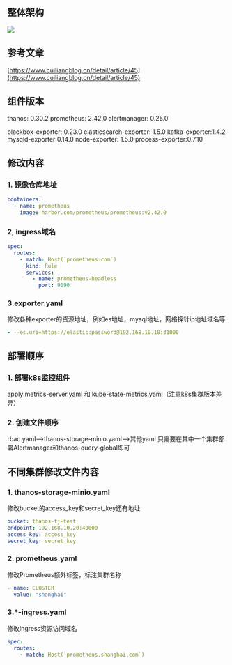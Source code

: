 ## 整体架构
![](https://oss.cuiliangblog.cn/markdown/2022_07_19_19_26_11_467-1658229971562.jpg)

## 参考文章
[https://www.cuiliangblog.cn/detail/article/45](https://www.cuiliangblog.cn/detail/article/45)

## 组件版本
thanos: 0.30.2
prometheus: 2.42.0
alertmanager: 0.25.0

blackbox-exporter: 0.23.0
elasticsearch-exporter: 1.5.0
kafka-exporter:1.4.2
mysqld-exporter:0.14.0
node-exporter: 1.5.0
process-exporter:0.7.10

## 修改内容
### 1. 镜像仓库地址
```yaml
containers:
  - name: prometheus
    image: harbor.com/prometheus/prometheus:v2.42.0
```
### 2, ingress域名
```yaml
spec:
  routes:
    - match: Host(`prometheus.com`)
      kind: Rule
      services:
        - name: prometheus-headless 
          port: 9090
```
### 3.exporter.yaml
修改各种exporter的资源地址，例如es地址，mysql地址，网络探针ip地址域名等
```yaml
- --es.uri=https://elastic:password@192.168.10.10:31000
```

## 部署顺序
### 1. 部署k8s监控组件
apply metrics-server.yaml 和 kube-state-metrics.yaml（注意k8s集群版本差异）
### 2. 创建文件顺序
rbac.yaml——>thanos-storage-minio.yaml——>其他yaml
只需要在其中一个集群部署Alertmanager和thanos-query-global即可

## 不同集群修改文件内容
### 1. thanos-storage-minio.yaml
修改bucket的access_key和secret_key还有地址
```yaml
bucket: thanos-tj-test
endpoint: 192.168.10.20:40000
access_key: access_key
secret_key: secret_key
```
### 2. prometheus.yaml
修改Prometheus额外标签，标注集群名称
```yaml
- name: CLUSTER
  value: "shanghai"
```
### 3.*-ingress.yaml
修改ingress资源访问域名
```yaml
spec:
  routes:
    - match: Host(`prometheus.shanghai.com`)
```
